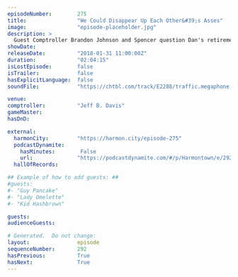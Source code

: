 ```yaml
---
episodeNumber:        275
title:                "We Could Disappear Up Each Other&#39;s Asses"
image:                "episode-placeholder.jpg"
description: >
  Guest Comptroller Brandon Johnson and Spencer question Dan's retirement requirements. Singer-songwriter John Mayer comes on to really get inside Dan's wonderland of a mind. Dan and John debate the pros and cons of Googling yourself. The show wraps up b...
showDate:             
releaseDate:          "2018-01-31 11:00:00Z"
duration:             "02:04:15"
isLostEpisode:        false
isTrailer:            false
hasExplicitLanguage:  false
soundFile:            "https://chtbl.com/track/E2288/traffic.megaphone.fm/STA8129623335.mp3"

venue:                
comptroller:          "Jeff B. Davis"
gameMaster:           
hasDnD:               

external:
  harmonCity:         "https://harmon.city/episode-275"
  podcastDynamite:
    hasMinutes:        False
    url:              "https://podcastdynamite.com/#/p/Harmontown/e/292/275"
  hallOfRecords:      

## Example of how to add guests: ##
#guests:
#- "Guy Pancake"
#- "Lady Omelette"
#- "Kid Hashbrown"

guests:
audienceGuests:

# Generated.  Do not change:
layout:               episode
sequenceNumber:       292
hasPrevious:          True
hasNext:              True
---
```


<!-- The episode description will be rendered here -->
<!-- Add your content below here -->

